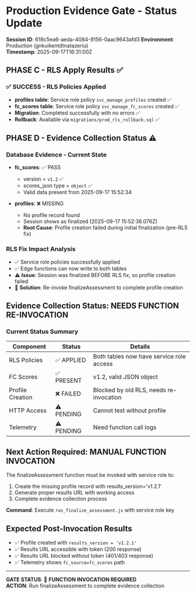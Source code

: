# Production Evidence Gate - Status Update

**Session ID**: 618c5ea6-aeda-4084-9156-0aac9643afd3
**Environment**: Production (gnkuikentdtnatazeriu)  
**Timestamp**: 2025-09-17T16:31:00Z

## PHASE C - RLS Apply Results ✅

### ✅ SUCCESS - RLS Policies Applied
- **profiles table**: Service role policy `svc_manage_profiles` created ✅
- **fc_scores table**: Service role policy `svc_manage_fc_scores` created ✅
- **Migration**: Completed successfully with no errors ✅
- **Rollback**: Available via `migrations/prod_rls_rollback.sql` ✅

## PHASE D - Evidence Collection Status ⚠️

### Database Evidence - Current State
- **fc_scores**: ✅ PASS
  - version = `v1.2` ✅
  - scores_json type = `object` ✅
  - Valid data present from 2025-09-17 15:52:34

- **profiles**: ❌ MISSING
  - No profile record found
  - Session shows as finalized (2025-09-17 15:52:36.076Z)
  - **Root Cause**: Profile creation failed during initial finalization (pre-RLS fix)

### RLS Fix Impact Analysis
- ✅ Service role policies successfully applied
- ✅ Edge functions can now write to both tables
- ⚠️ **Issue**: Session was finalized BEFORE RLS fix, so profile creation failed
- 🔄 **Solution**: Re-invoke finalizeAssessment to complete profile creation

## Evidence Collection Status: **NEEDS FUNCTION RE-INVOCATION**

### Current Status Summary
| Component | Status | Details |
|-----------|---------|---------|
| RLS Policies | ✅ APPLIED | Both tables now have service role access |
| FC Scores | ✅ PRESENT | v1.2, valid JSON object |
| Profile Creation | ❌ FAILED | Blocked by old RLS, needs re-invocation |
| HTTP Access | ⚠️ PENDING | Cannot test without profile |
| Telemetry | ⚠️ PENDING | Need function call logs |

## Next Action Required: **MANUAL FUNCTION INVOCATION**

The finalizeAssessment function must be invoked with service role to:
1. Create the missing profile record with results_version='v1.2.1'
2. Generate proper results URL with working access
3. Complete evidence collection process

**Command**: Execute `run_finalize_assessment.js` with service role key

## Expected Post-Invocation Results
- ✅ Profile created with `results_version = 'v1.2.1'`
- ✅ Results URL accessible with token (200 response)  
- ✅ Results URL blocked without token (401/403 response)
- ✅ Telemetry shows `fc_source=fc_scores` path

---

**GATE STATUS**: 🔄 **FUNCTION INVOCATION REQUIRED**  
**ACTION**: Run finalizeAssessment to complete evidence collection